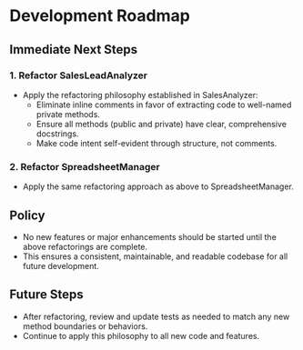 # Development Roadmap

## Immediate Next Steps

### 1. Refactor SalesLeadAnalyzer
- Apply the refactoring philosophy established in SalesAnalyzer:
  - Eliminate inline comments in favor of extracting code to well-named private methods.
  - Ensure all methods (public and private) have clear, comprehensive docstrings.
  - Make code intent self-evident through structure, not comments.

### 2. Refactor SpreadsheetManager
- Apply the same refactoring approach as above to SpreadsheetManager.

## Policy
- No new features or major enhancements should be started until the above refactorings are complete.
- This ensures a consistent, maintainable, and readable codebase for all future development.

## Future Steps
- After refactoring, review and update tests as needed to match any new method boundaries or behaviors.
- Continue to apply this philosophy to all new code and features. 